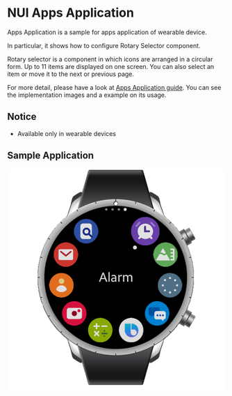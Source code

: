 # NUI Apps Application
Apps Application is a sample for apps application of wearable device.

In particular, it shows how to configure Rotary Selector component.

Rotary selector is a component in which icons are arranged in a circular form. Up to 11 items are displayed on one screen.
You can also select an item or move it to the next or previous page.

For more detail, please have a look at [Apps Application guide](https://code.sec.samsung.net/confluence/pages/viewpage.action?pageId=164561915).
You can see the implementation images and a example on its usage.

## Notice
* Available only in wearable devices

## Sample Application
<div style="text-align:center;width:100%;"><img src="./preview/screenshot.png" /></div>

